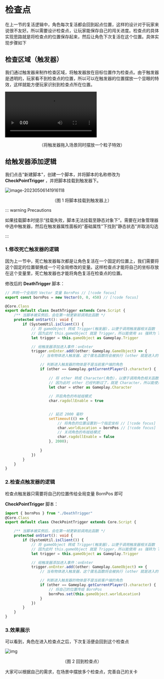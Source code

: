 # 检查点

在上一节的复活逻辑中，角色每次复活都会回到起点位置，这样的设计对于玩家来说很不友好。所以需要设计检查点，让玩家能保存自己的闯关进度。检查点的具体实现思路就是将检查点的位置保存起来，然后让角色下次复活在这个位置。具体实现步骤如下

## 检查区域（触发器）

我们通过触发器来制作检查区域，将触发器放在目标位置作为检查点。由于触发器是透明的，玩家看不到检查点的位置，所以可以在触发器的位置摆放一个显眼的特效，这样就能方便玩家识别到检查点所在位置。

<video controls src="https://arkimg.ark.online/%E6%8B%96%E5%85%A5%E8%A7%A6%E5%8F%91%E5%99%A8.mp4"></video>

<p align="center"> （将触发器拖入场景同时摆放一个粒子特效） </p> 



## 给触发器添加逻辑

我们点击"新建脚本"，创建一个脚本，并将脚本的名称修改为 **CheckPointTrigger** ，并把脚本挂载到触发器下。

![image-20230506141916118](https://arkimg.ark.online/image-20230506141916118.png)

<p align="center"> （图 1 将脚本挂载到触发器上） </p> 

::: warning Precautions 

如果挂载脚本时提示“挂载失败，脚本无法挂载至静态对象下”。需要在对象管理器中选中触发器，然后在触发器属性面板的"基础属性"下找到"静态状态"并取消勾选

:::

### 1.修改死亡触发器的逻辑

因为上一节中，死亡触发器每次都是让角色复活在一个固定的位置上，我们需要将这个固定的位置替换成一个可全局修改的变量。这样检查点才能将自己的坐标存放在这个变量里，死亡触发器也才能将角色复活在检查点的位置。

修改后的 **DeathTrigger** 脚本：

```typescript
// 声明一个全局的 Vector 变量 BornPos // [!code focus]
export const bornPos = new Vector(0, 0, 450) // [!code focus]

@Core.Class
export default class DeathTrigger extends Core.Script {
    /** 当脚本被实例后，会在第一帧更新前调用此函数 */
    protected onStart(): void {
        if (SystemUtil.isClient()) {
            // 将 gameObject 转成 Trigger(触发器)，以便于调用触发器相关函数
            // 因为此时 this.gameObject 就是 Trigger，所以能使用 as 强转为 Trigger，若脚本不是挂载在 Trigger 下面，则不能这么转换
            let trigger = this.gameObject as Gameplay.Trigger

            // 给触发器添加进入事件：onEnter
            trigger.onEnter.add((other: Gameplay.GameObject) => {
                // 当有物体进入触发器，这个匿名函数将会被执行 (other 就是进入的物体)

                // 判断进入触发器的物体是不是当前客户端的角色
                if (other == Gameplay.getCurrentPlayer().character) {
                    
                    // 将 other 转成 Character(角色)，以便于调用角色相关函数
            	    // 因为此时 other 已经判断过了，就是 Character，所以能使用 as 强转为 Character
                    let char = other as Gameplay.Character
                    
                    // 开启角色的布娃娃模式
                    char.ragdollEnable = true

        
                    // 延迟 2000 毫秒
                    setTimeout(() => {
                        // 将角色的位置设置到一个指定坐标 // [!code focus]
                        char.worldLocation = bornPos // [!code focus]
                        // 关闭角色的布娃娃模式
                        char.ragdollEnable = false
                    }, 2000);
   
                }
            })
        }
    }
}
```

### 2.检查点触发器的逻辑

检查点触发器只需要将自己的位置传给全局变量 BornPos 即可

**CheckPointTrigger** 脚本：

```typescript
import { bornPos } from "./DeathTrigger"
@Core.Class
export default class CheckPointTrigger extends Core.Script {

    /** 当脚本被实例后，会在第一帧更新前调用此函数 */
    protected onStart(): void {
        if (SystemUtil.isClient()) {
            // 将 gameObject 转成 Trigger(触发器)，以便于调用触发器相关函数
            // 因为此时 this.gameObject 就是 Trigger，所以能使用 as 强转为 Trigger，若脚本不是挂载在 Trigger 下面，则不能这么转换
            let trigger = this.gameObject as Gameplay.Trigger

            // 给触发器添加进入事件：onEnter
            trigger.onEnter.add((other: Gameplay.GameObject) => {
                // 当有物体进入触发器，这个匿名函数将会被执行 (other 就是进入的物体)

                // 判断进入触发器的物体是不是当前客户端的角色
                if (other == Gameplay.getCurrentPlayer().character) {
                    // 将自己的位置传给 BornPos
                    bornPos.set(this.gameObject.worldLocation)
                }
            })
        }
    }
}
```

### 3.效果展示

可以看到，角色在进入检查点之后，下次复活便会回到这个检查点

![img](https://arkimg.ark.online/aPHKQzB01t.gif)

<p align="center"> （图 2 回到检查点） </p> 



大家可以根据自己的需求，在场景中摆放多个检查点，完善自己的关卡